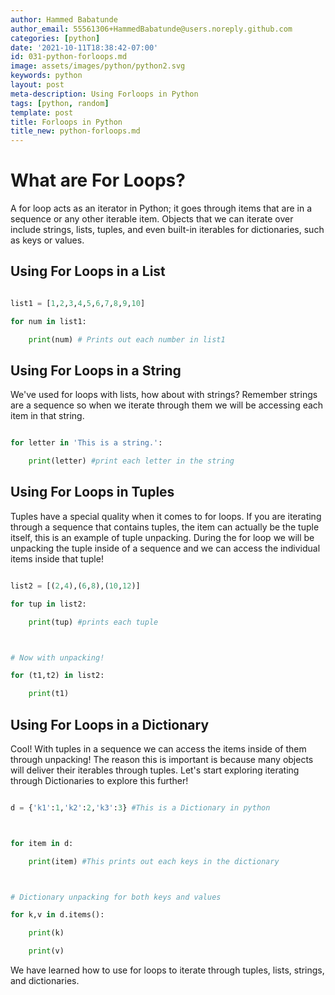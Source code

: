 ```yaml
---
author: Hammed Babatunde
author_email: 55561306+HammedBabatunde@users.noreply.github.com
categories: [python]
date: '2021-10-11T18:38:42-07:00'
id: 031-python-forloops.md
image: assets/images/python/python2.svg
keywords: python
layout: post
meta-description: Using Forloops in Python
tags: [python, random]
template: post
title: Forloops in Python
title_new: python-forloops.md
---
```




# What are For Loops?

A for loop acts as an iterator in Python; it goes through items that are in a sequence or any other iterable item. Objects that we can iterate over include strings, lists, tuples, and even built-in iterables for dictionaries, such as keys or values.



## Using For Loops in a List

```python

list1 = [1,2,3,4,5,6,7,8,9,10]

for num in list1:

    print(num) # Prints out each number in list1

```



## Using For Loops in a String 

We've used for loops with lists, how about with strings? Remember strings are a sequence so when we iterate through them we will be accessing each item in that string.

```python

for letter in 'This is a string.':

    print(letter) #print each letter in the string

```



## Using For Loops in Tuples

Tuples have a special quality when it comes to for loops. If you are iterating through a sequence that contains tuples, the item can actually be the tuple itself, this is an example of tuple unpacking. During the for loop we will be unpacking the tuple inside of a sequence and we can access the individual items inside that tuple!

```python

list2 = [(2,4),(6,8),(10,12)]

for tup in list2:

    print(tup) #prints each tuple



# Now with unpacking!

for (t1,t2) in list2:

    print(t1)

```

## Using For Loops in a Dictionary

Cool! With tuples in a sequence we can access the items inside of them through unpacking! The reason this is important is because many objects will deliver their iterables through tuples. Let's start exploring iterating through Dictionaries to explore this further!



```python

d = {'k1':1,'k2':2,'k3':3} #This is a Dictionary in python



for item in d:

    print(item) #This prints out each keys in the dictionary



# Dictionary unpacking for both keys and values

for k,v in d.items():

    print(k)

    print(v) 

```

We have learned how to use for loops to iterate through tuples, lists, strings, and dictionaries.

